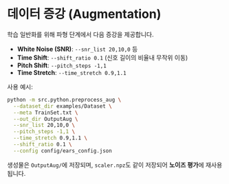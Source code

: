 
# 데이터 증강 (Augmentation)

학습 일반화를 위해 파형 단계에서 다음 증강을 제공합니다.

- **White Noise (SNR)**: `--snr_list 20,10,0` 등
- **Time Shift**: `--shift_ratio 0.1` (신호 길이의 비율내 무작위 이동)
- **Pitch Shift**: `--pitch_steps -1,1`
- **Time Stretch**: `--time_stretch 0.9,1.1`

사용 예시:
```bash
python -m src.python.preprocess_aug \
  --dataset_dir examples/Dataset \
  --meta TrainSet.txt \
  --out_dir OutputAug \
  --snr_list 20,10,0 \
  --pitch_steps -1,1 \
  --time_stretch 0.9,1.1 \
  --shift_ratio 0.1 \
  --config config/ears_config.json
```
생성물은 `OutputAug/`에 저장되며, `scaler.npz`도 같이 저장되어 **노이즈 평가**에 재사용됩니다.
